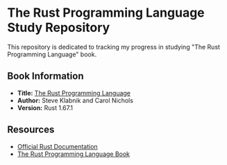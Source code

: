 # The Rust Programming Language Study Repository

This repository is dedicated to tracking my progress in studying "The Rust Programming Language" book.

## Book Information

- **Title:** [The Rust Programming Language](https://doc.rust-lang.org/stable/book/title-page.html)
- **Author:** Steve Klabnik and Carol Nichols
- **Version:** Rust 1.67.1

## Resources

- [Official Rust Documentation](https://doc.rust-lang.org/)
- [The Rust Programming Language Book](https://doc.rust-lang.org/stable/book/)
